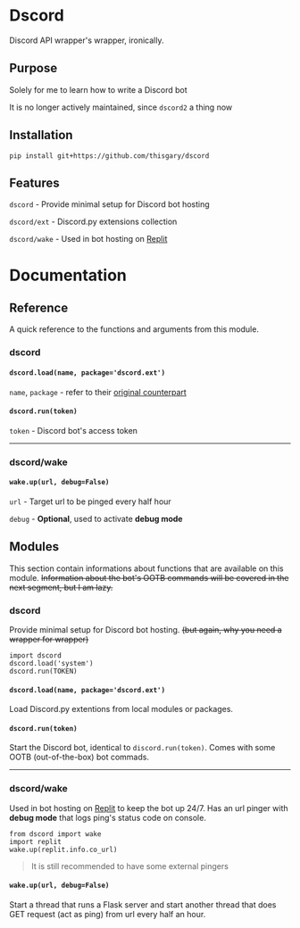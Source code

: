 # Dscord

Discord API wrapper's wrapper, ironically.

## Purpose

Solely for me to learn how to write a Discord bot

It is no longer actively maintained, since `dscord2` a thing now

## Installation

    pip install git+https://github.com/thisgary/dscord

## Features

`dscord` - Provide minimal setup for Discord bot hosting

`dscord/ext` - Discord.py extensions collection

`dscord/wake` - Used in bot hosting on [Replit](https://replit.com)

# Documentation

## Reference

A quick reference to the functions and arguments from this module.

### dscord

#### `dscord.load(name, package='dscord.ext')`

`name`, `package` - refer to their [original counterpart](https://docs.python.org/3/library/importlib.html#importlib.import_module)

#### `dscord.run(token)`

`token` - Discord bot's access token

---

### dscord/wake

#### `wake.up(url, debug=False)`

`url` - Target url to be pinged every half hour

`debug` - **Optional**, used to activate **debug mode**

## Modules

This section contain informations about functions that are available on this module. 
~~Information about the bot's OOTB commands will be covered in the next segment, but I am lazy.~~

### dscord

Provide minimal setup for Discord bot hosting.
~~(but again, why you need a wrapper for wrapper)~~ 

    import dscord
    dscord.load('system')
    dscord.run(TOKEN)

#### `dscord.load(name, package='dscord.ext')`

Load Discord.py extentions from local modules or packages.

#### `dscord.run(token)`

Start the Discord bot, identical to `discord.run(token)`. Comes with some OOTB (out-of-the-box) bot commads.

---

### dscord/wake

Used in bot hosting on [Replit](https://replit.com) to keep the bot up 24/7. 
Has an url pinger with **debug mode** that logs ping's status code on console.

    from dscord import wake
    import replit
    wake.up(replit.info.co_url)

> It is still recommended to have some external pingers

#### `wake.up(url, debug=False)`

Start a thread that runs a Flask server and start another thread that does GET request (act as ping) from url every half an hour.
